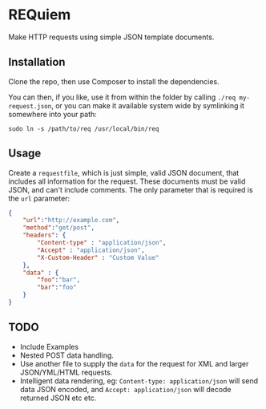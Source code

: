 # REQuiem

Make HTTP requests using simple JSON template documents.

## Installation

Clone the repo, then use Composer to install the dependencies.

You can then, if you like, use it from within the folder by calling `./req my-request.json`, or you can make it available system wide by symlinking it somewhere into your path:

```shell
sudo ln -s /path/to/req /usr/local/bin/req
```

## Usage

Create a `requestfile`, which is just simple, valid JSON document, that includes all information for the request. These documents must be valid JSON, and can't include comments. The only parameter that is required is the `url` parameter:

```json
{
	"url":"http://example.com",
	"method":"get/post",
	"headers": {
		"Content-type" : "application/json",
		"Accept" : "application/json",
		"X-Custom-Header" : "Custom Value"
	},
	"data" : {
		"foo":"bar",
		"bar":"foo"
	}
}
```

## TODO

* Include Examples
* Nested POST data handling.
* Use another file to supply the `data` for the request for XML and larger JSON/YML/HTML requests.
* Intelligent data rendering, eg: `Content-type: application/json` will send data JSON encoded, and `Accept: application/json` will decode returned JSON etc etc.